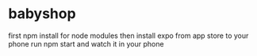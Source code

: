 # babyshop
first npm install for node modules
then install expo from app store to your phone
run npm start and watch it in your phone
